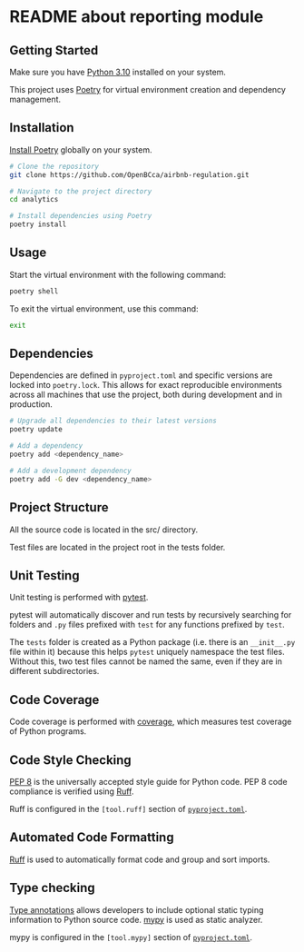 # README about reporting module

## Getting Started

Make sure you have [Python 3.10](https://www.python.org/downloads/release/python-3100/) installed on your system.

This project uses [Poetry](https://python-poetry.org/) for virtual environment creation and dependency management.

## Installation

[Install Poetry](https://python-poetry.org/docs/#installing-with-pipx) globally on your system.

```bash
# Clone the repository
git clone https://github.com/OpenBCca/airbnb-regulation.git

# Navigate to the project directory
cd analytics

# Install dependencies using Poetry
poetry install

```

## Usage

Start the virtual environment with the following command:

```bash
poetry shell
```

To exit the virtual environment, use this command:

```bash
exit
```

## Dependencies

Dependencies are defined in `pyproject.toml` and specific versions are locked into `poetry.lock`. This allows for exact reproducible environments across all machines that use the project, both during development and in production.

```bash
# Upgrade all dependencies to their latest versions
poetry update

# Add a dependency
poetry add <dependency_name>

# Add a development dependency
poetry add -G dev <dependency_name>
```

## Project Structure

All the source code is located in the src/ directory.

Test files are located in the project root in the tests folder.

## Unit Testing

Unit testing is performed with [pytest](https://pytest.org/).

pytest will automatically discover and run tests by recursively searching for folders and `.py`
files prefixed with `test` for any functions prefixed by `test`.

The `tests` folder is created as a Python package (i.e. there is an `__init__.py` file within it)
because this helps `pytest` uniquely namespace the test files. Without this, two test files cannot
be named the same, even if they are in different subdirectories.

## Code Coverage

Code coverage is performed with [coverage](https://coverage.readthedocs.io/), which measures test coverage of Python programs.

## Code Style Checking

[PEP 8](https://peps.python.org/pep-0008/) is the universally accepted style guide for Python
code. PEP 8 code compliance is verified using [Ruff][Ruff].

Ruff is configured in the
`[tool.ruff]` section of [`pyproject.toml`](./pyproject.toml).

[Ruff]: https://github.com/astral-sh/ruff

## Automated Code Formatting

[Ruff][Ruff] is used to automatically format code and group and sort imports.

## Type checking

[Type annotations](https://docs.python.org/3/library/typing.html) allows developers to include
optional static typing information to Python source code. [mypy](http://mypy-lang.org/) is used as static analyzer.

mypy is configured in the
`[tool.mypy]` section of [`pyproject.toml`](./pyproject.toml).

